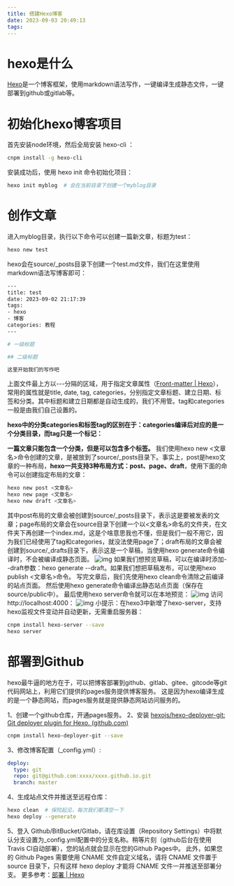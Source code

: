 ```yaml
---
title: 搭建Hexo博客
date: 2023-09-03 20:49:13
tags:
---
```


# hexo是什么
[Hexo](https://hexo.io/zh-cn/)是一个博客框架，使用markdown语法写作，一键编译生成静态文件，一键部署到github或gitlab等。
# 初始化hexo博客项目
首先安装node环境，然后全局安装 hexo-cli ：
```bash
cnpm install -g hexo-cli
```
安装成功后，使用 hexo init 命令初始化项目：
```bash
hexo init myblog  # 会在当前目录下创建一个myblog目录
```
# 创作文章
进入myblog目录，执行以下命令可以创建一篇新文章，标题为test：
```bash
hexo new test
```
hexo会在source/_posts目录下创建一个test.md文件，我们在这里使用markdown语法写博客即可：
```bash
---
title: test
date: 2023-09-02 21:17:39
tags: 
- hexo
- 博客
categories: 教程
---

# 一级标题

## 二级标题

这里开始我们的写作吧
```
上面文件最上方以---分隔的区域，用于指定文章属性（[Front-matter | Hexo](https://hexo.io/zh-cn/docs/front-matter)），常用的属性就是title, date, tag, categories，分别指定文章标题、建立日期、标签和分类。其中标题和建立日期都是自动生成的，我们不用管。tag和categories一般是由我们自己设置的。

**hexo中的分类categories和标签tag的区别在于：categories编译后对应的是一个分类目录，而tag只是一个标记：**

**一篇文章只能包含一个分类，但是可以包含多个标签。**
我们使用hexo new <文章名>命令创建的文章，是被放到了source/_posts目录下。事实上，post是hexo文章的一种布局，**hexo一共支持3种布局方式：post、page、draft**，使用下面的命令可以创建指定布局的文章：
```bash
hexo new post <文章名>
hexo new page <文章名>
hexo new draft <文章名>
```
其中post布局的文章会被创建到source/_posts目录下，表示这是要被发表的文章；page布局的文章会在source目录下创建一个以<文章名>命名的文件夹，在文件夹下再创建一个index.md，这是个啥意思我也不懂，但是我们一般不用它，因为我们已经使用了tag和categories，就没法使用page了；draft布局的文章会被创建到source/_drafts目录下，表示这是一个草稿，当使用hexo generate命令编译时，不会被编译成静态页面。
![img](image.png)
如果我们想预览草稿，可以在编译时添加--draft参数：hexo generate --draft。如果我们想把草稿发布，可以使用hexo publish <文章名>命令。
写完文章后，我们先使用hexo clean命令清除之前编译的站点页面。
然后使用hexo generate命令编译出静态站点页面（保存在source/public中）。
最后使用hexo server命令就可以在本地预览：
![img](image1.png)
访问http://localhost:4000：
![img](image2.png)
小提示：在hexo3中新增了hexo-server，支持hexo监视文件变动并自动更新，无需重启服务器：
```bash
cnpm install hexo-server --save
hexo server
```
# 部署到Github
hexo最牛逼的地方在于，可以把博客部署到github、gitlab、gitee、gitcode等git代码网站上，利用它们提供的pages服务提供博客服务。
这是因为hexo编译生成的是一个静态网站，而pages服务就是提供静态网站访问服务的。

1、创建一个github仓库，开通pages服务。
2、安装 [hexojs/hexo-deployer-git: Git deployer plugin for Hexo. (github.com)](https://github.com/hexojs/hexo-deployer-git)
```bash
cnpm install hexo-deployer-git --save
```
3、修改博客配置（_config.yml）:
```yaml
deploy:
  type: git
  repo: git@github.com:xxxx/xxxx.github.io.git
  branch: master
```
4、生成站点文件并推送至远程仓库：
```bash
hexo clean  # 保险起见，每次我们都清空一下
hexo deploy --generate
```
5、登入 Github/BitBucket/Gitlab，请在库设置（Repository Settings）中将默认分支设置为_config.yml配置中的分支名称。稍等片刻（github后台在使用Travis CI自动部署），您的站点就会显示在您的Github Pages中。
此外，如果您的 Github Pages 需要使用 CNAME 文件自定义域名，请将 CNAME 文件置于 source 目录下，只有这样 hexo deploy 才能将 CNAME 文件一并推送至部署分支。
更多参考：[部署 | Hexo](https://hexo.io/zh-cn/docs/one-command-deployment)